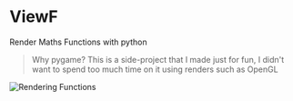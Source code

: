 # ViewF
Render Maths Functions with python

> Why pygame?
This is a side-project that I made just for fun, I didn't want to spend too much time on it using renders such as OpenGL

![Rendering Functions](./videos/Functions.gif)
